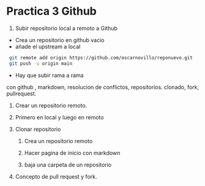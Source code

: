 # Practica 3 Github

1. Subir repositorio local a remoto a Github
  - Crea un repositorio en github vacio
  - añade el upstream a local
  ```bash
   git remote add origin https://github.com/oscarnovillo/reponuevo.git
   git push -u origin main
  ```
  - Hay que subir rama a rama


con github , markdown, resolucion de conflictos, repositorios. clonado, fork, pullrequest.
1. Crear un repositorio remoto.
  1. Primero en local y luego en remoto

2. Clonar repositorio
    1. Crea un repositorio remoto

    2. Hacer pagina de inicio con markdown

    3. baja una carpeta de un repositorio



3. Concepto de pull request y fork.
